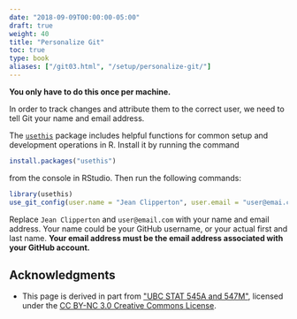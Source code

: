 ```yaml
---
date: "2018-09-09T00:00:00-05:00"
draft: true
weight: 40
title: "Personalize Git"
toc: true
type: book
aliases: ["/git03.html", "/setup/personalize-git/"]
---
```




**You only have to do this once per machine.**

In order to track changes and attribute them to the correct user, we need to tell Git your name and email address.

The [`usethis`](https://usethis.r-lib.org/) package includes helpful functions for common setup and development operations in R. Install it by running the command

```r
install.packages("usethis")
```

from the console in RStudio. Then run the following commands:

```r
library(usethis)
use_git_config(user.name = "Jean Clipperton", user.email = "user@emai.com")
```

Replace `Jean Clipperton` and `user@email.com` with your name and email address. Your name could be your GitHub username, or your actual first and last name. **Your email address must be the email address associated with your GitHub account.**

## Acknowledgments


* This page is derived in part from ["UBC STAT 545A and 547M"](http://stat545.com), licensed under the [CC BY-NC 3.0 Creative Commons License](https://creativecommons.org/licenses/by-nc/3.0/).
